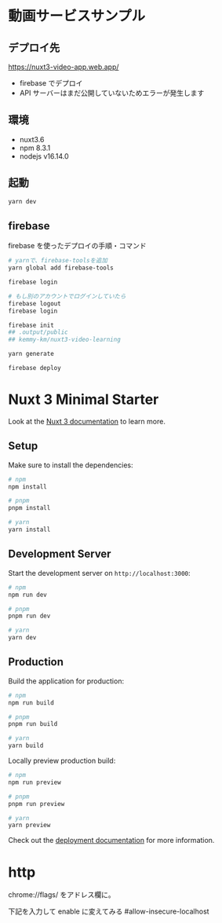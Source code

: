 # 動画サービスサンプル

## デプロイ先

https://nuxt3-video-app.web.app/

- firebase でデプロイ
- API サーバーはまだ公開していないためエラーが発生します

## 環境

- nuxt3.6
- npm 8.3.1
- nodejs v16.14.0

## 起動

```sh
yarn dev
```

## firebase

firebase を使ったデプロイの手順・コマンド

```sh
# yarnで、firebase-toolsを追加
yarn global add firebase-tools

firebase login

# もし別のアカウントでログインしていたら
firebase logout
firebase login

firebase init
## .output/public
## kemmy-km/nuxt3-video-learning

yarn generate

firebase deploy
```

# Nuxt 3 Minimal Starter

Look at the [Nuxt 3 documentation](https://nuxt.com/docs/getting-started/introduction) to learn more.

## Setup

Make sure to install the dependencies:

```bash
# npm
npm install

# pnpm
pnpm install

# yarn
yarn install
```

## Development Server

Start the development server on `http://localhost:3000`:

```bash
# npm
npm run dev

# pnpm
pnpm run dev

# yarn
yarn dev
```

## Production

Build the application for production:

```bash
# npm
npm run build

# pnpm
pnpm run build

# yarn
yarn build
```

Locally preview production build:

```bash
# npm
npm run preview

# pnpm
pnpm run preview

# yarn
yarn preview
```

Check out the [deployment documentation](https://nuxt.com/docs/getting-started/deployment) for more information.

# http

chrome://flags/
をアドレス欄に。

下記を入力して enable に変えてみる
#allow-insecure-localhost
